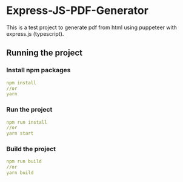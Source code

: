 # Express-JS-PDF-Generator

This is a test project to generate pdf from html using puppeteer with express.js (typescript).

## Running the project


### Install npm packages
```yaml
npm install
//or
yarn
```


### Run the project
```yaml
npm run install
//or
yarn start
```

### Build the project
```yaml
npm run build
//or
yarn build
```

